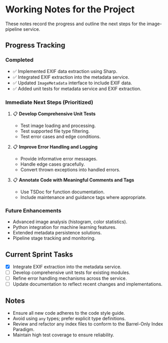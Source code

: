 # Working Notes for the Project

These notes record the progress and outline the next steps for the image-pipeline service.

## Progress Tracking

### Completed

- ✅ Implemented EXIF data extraction using Sharp.
- ✅ Integrated EXIF extraction into the metadata service.
- ✅ Updated `ImageMetadata` interface to include EXIF data.
- ✅ Added unit tests for metadata service and EXIF extraction.

### Immediate Next Steps (Prioritized)

1. 📋 **Develop Comprehensive Unit Tests**
   - Test image loading and processing.
   - Test supported file type filtering.
   - Test error cases and edge conditions.

2. 📋 **Improve Error Handling and Logging**
   - Provide informative error messages.
   - Handle edge cases gracefully.
   - Convert thrown exceptions into handled errors.

3. 📋 **Annotate Code with Meaningful Comments and Tags**
   - Use TSDoc for function documentation.
   - Include maintenance and guidance tags where appropriate.

### Future Enhancements

- Advanced image analysis (histogram, color statistics).
- Python integration for machine learning features.
- Extended metadata persistence solutions.
- Pipeline stage tracking and monitoring.

## Current Sprint Tasks

- [x] Integrate EXIF extraction into the metadata service.
- [ ] Develop comprehensive unit tests for existing modules.
- [ ] Refine error handling mechanisms across the service.
- [ ] Update documentation to reflect recent changes and implementations.

## Notes

- Ensure all new code adheres to the code style guide.
- Avoid using `any` types; prefer explicit type definitions.
- Review and refactor any index files to conform to the Barrel-Only Index Paradigm.
- Maintain high test coverage to ensure reliability.
